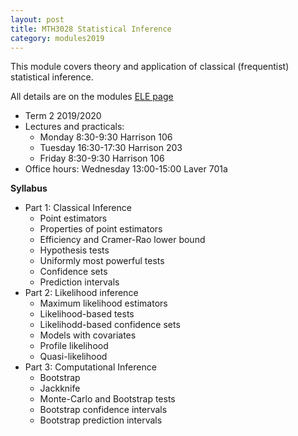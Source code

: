 ```yaml
---
layout: post
title: MTH3028 Statistical Inference
category: modules2019
---
```


This module covers theory and application of classical (frequentist) statistical inference.

All details are on the modules [ELE
page](https://vle.exeter.ac.uk/course/view.php?id=1872)

- Term 2 2019/2020
- Lectures and practicals:
  - Monday 8:30-9:30 Harrison 106 
  - Tuesday 16:30-17:30 Harrison 203
  - Friday 8:30-9:30 Harrison 106
- Office hours: Wednesday 13:00-15:00 Laver 701a


**Syllabus**

- Part 1: Classical Inference
  - Point estimators
  - Properties of point estimators
  - Efficiency and Cramer-Rao lower bound
  - Hypothesis tests
  - Uniformly most powerful tests
  - Confidence sets
  - Prediction intervals
- Part 2: Likelihood inference   
  - Maximum likelihood estimators
  - Likelihood-based tests
  - Likelihodd-based confidence sets
  - Models with covariates
  - Profile likelihood
  - Quasi-likelihood
- Part 3: Computational Inference
  - Bootstrap
  - Jackknife
  - Monte-Carlo and Bootstrap tests
  - Bootstrap confidence intervals
  - Bootstrap prediction intervals



